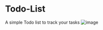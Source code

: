 # Todo-List
A simple Todo list to track your tasks
![image](https://user-images.githubusercontent.com/51847979/226809458-99fb4a56-0c47-47d6-8199-f6c382b9d41b.png)
